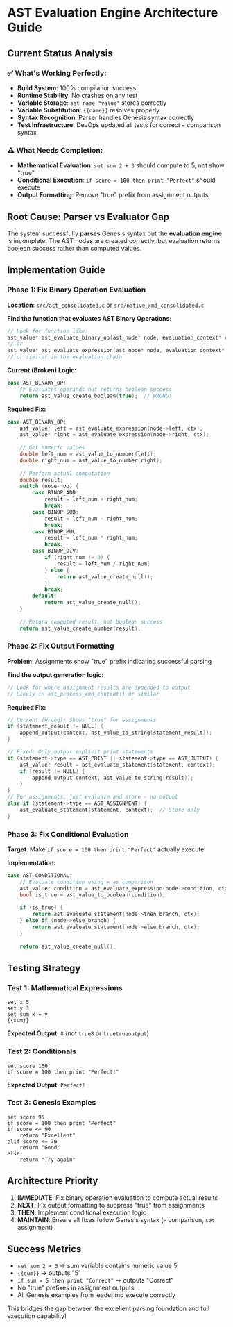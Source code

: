 # AST Evaluation Engine Architecture Guide

## Current Status Analysis

### ✅ What's Working Perfectly:
- **Build System**: 100% compilation success
- **Runtime Stability**: No crashes on any test
- **Variable Storage**: `set name "value"` stores correctly
- **Variable Substitution**: `{{name}}` resolves properly
- **Syntax Recognition**: Parser handles Genesis syntax correctly
- **Test Infrastructure**: DevOps updated all tests for correct `=` comparison syntax

### ⚠️ What Needs Completion:
- **Mathematical Evaluation**: `set sum 2 + 3` should compute to 5, not show "true"
- **Conditional Execution**: `if score = 100 then print "Perfect"` should execute
- **Output Formatting**: Remove "true" prefix from assignment outputs

## Root Cause: Parser vs Evaluator Gap

The system successfully **parses** Genesis syntax but the **evaluation engine** is incomplete. The AST nodes are created correctly, but evaluation returns boolean success rather than computed values.

## Implementation Guide

### Phase 1: Fix Binary Operation Evaluation

**Location**: `src/ast_consolidated.c` or `src/native_xmd_consolidated.c`

**Find the function that evaluates AST Binary Operations:**
```c
// Look for function like:
ast_value* ast_evaluate_binary_op(ast_node* node, evaluation_context* ctx)
// or
ast_value* ast_evaluate_expression(ast_node* node, evaluation_context* ctx)  
// or similar in the evaluation chain
```

**Current (Broken) Logic:**
```c
case AST_BINARY_OP:
    // Evaluates operands but returns boolean success
    return ast_value_create_boolean(true);  // WRONG!
```

**Required Fix:**
```c
case AST_BINARY_OP:
    ast_value* left = ast_evaluate_expression(node->left, ctx);
    ast_value* right = ast_evaluate_expression(node->right, ctx);
    
    // Get numeric values
    double left_num = ast_value_to_number(left);
    double right_num = ast_value_to_number(right);
    
    // Perform actual computation
    double result;
    switch (node->op) {
        case BINOP_ADD:
            result = left_num + right_num;
            break;
        case BINOP_SUB:
            result = left_num - right_num;
            break;
        case BINOP_MUL:
            result = left_num * right_num;
            break;
        case BINOP_DIV:
            if (right_num != 0) {
                result = left_num / right_num;
            } else {
                return ast_value_create_null();
            }
            break;
        default:
            return ast_value_create_null();
    }
    
    // Return computed result, not boolean success
    return ast_value_create_number(result);
```

### Phase 2: Fix Output Formatting

**Problem**: Assignments show "true" prefix indicating successful parsing

**Find the output generation logic:**
```c
// Look for where assignment results are appended to output
// Likely in ast_process_xmd_content() or similar
```

**Required Fix:**
```c
// Current (Wrong): Shows "true" for assignments
if (statement_result != NULL) {
    append_output(context, ast_value_to_string(statement_result));
}

// Fixed: Only output explicit print statements
if (statement->type == AST_PRINT || statement->type == AST_OUTPUT) {
    ast_value* result = ast_evaluate_statement(statement, context);
    if (result != NULL) {
        append_output(context, ast_value_to_string(result));
    }
}
// For assignments, just evaluate and store - no output
else if (statement->type == AST_ASSIGNMENT) {
    ast_evaluate_statement(statement, context);  // Store only
}
```

### Phase 3: Fix Conditional Evaluation

**Target**: Make `if score = 100 then print "Perfect"` actually execute

**Implementation:**
```c
case AST_CONDITIONAL:
    // Evaluate condition using = as comparison
    ast_value* condition = ast_evaluate_expression(node->condition, ctx);
    bool is_true = ast_value_to_boolean(condition);
    
    if (is_true) {
        return ast_evaluate_statement(node->then_branch, ctx);
    } else if (node->else_branch) {
        return ast_evaluate_statement(node->else_branch, ctx);
    }
    
    return ast_value_create_null();
```

## Testing Strategy

### Test 1: Mathematical Expressions
```xmd
set x 5
set y 3
set sum x + y
{{sum}}
```
**Expected Output**: `8` (not `true8` or `truetrueoutput`)

### Test 2: Conditionals  
```xmd
set score 100
if score = 100 then print "Perfect!"
```
**Expected Output**: `Perfect!`

### Test 3: Genesis Examples
```xmd
set score 95
if score = 100 then print "Perfect"
if score <= 90
    return "Excellent"
elif score <= 70
    return "Good"
else
    return "Try again"
```

## Architecture Priority

1. **IMMEDIATE**: Fix binary operation evaluation to compute actual results
2. **NEXT**: Fix output formatting to suppress "true" from assignments  
3. **THEN**: Implement conditional execution logic
4. **MAINTAIN**: Ensure all fixes follow Genesis syntax (`=` comparison, `set` assignment)

## Success Metrics

- `set sum 2 + 3` → sum variable contains numeric value 5
- `{{sum}}` → outputs "5" 
- `if sum = 5 then print "Correct"` → outputs "Correct"
- No "true" prefixes in assignment outputs
- All Genesis examples from leader.md execute correctly

This bridges the gap between the excellent parsing foundation and full execution capability!